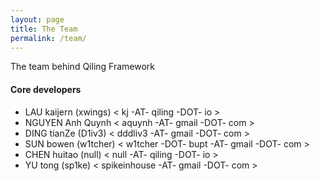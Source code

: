 ```yaml
---
layout: page
title: The Team
permalink: /team/
---
```


The team behind Qiling Framework

#### Core developers

- LAU kaijern (xwings) < kj -AT- qiling -DOT- io >
- NGUYEN Anh Quynh < aquynh -AT- gmail -DOT- com >
- DING tianZe (D1iv3) < dddliv3 -AT- gmail -DOT- com >
- SUN bowen (w1tcher) < w1tcher -DOT- bupt -AT- gmail -DOT- com >
- CHEN huitao (null) < null -AT- qiling -DOT- io >
- YU tong (sp1ke) < spikeinhouse -AT- gmail -DOT- com >

